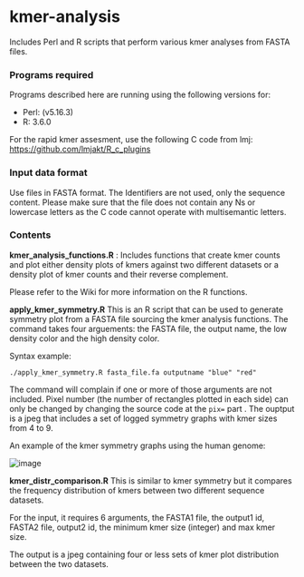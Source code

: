 # kmer-analysis
Includes Perl and R scripts that perform various kmer analyses from FASTA files. 

### Programs required

Programs described here are running using the following versions for: 
- Perl: (v5.16.3)
- R:  3.6.0 

For the rapid kmer assesment, use the following C code from lmj: https://github.com/lmjakt/R_c_plugins

### Input data format

Use files in FASTA format. The Identifiers are not used, only the sequence content. Please make sure that the file does not contain any Ns or lowercase letters as the C code cannot operate with multisemantic letters.

### Contents

**kmer_analysis_functions.R** : Includes functions that create kmer counts and plot either density plots of kmers against two different datasets or a density plot of kmer counts and their reverse complement. 

Please refer to the Wiki for more information on the R functions.

**apply_kmer_symmetry.R** This is an R script that can be used to generate symmetry plot from a FASTA file sourcing the kmer analysis functions. The command takes four arguements: the FASTA file, the output name, the low density color and the high density color. 

Syntax example: 

`./apply_kmer_symmetry.R fasta_file.fa outputname "blue" "red"`

The command will complain if one or more of those arguments are not included. 
Pixel number (the number of rectangles plotted in each side) can only be changed by changing the source code at the  `pix=` part . 
The ouptput is a jpeg that includes a set of logged symmetry graphs with kmer sizes from 4 to 9. 

An example of the kmer symmetry graphs using the human genome: 

![image](https://user-images.githubusercontent.com/29709382/164441022-577b6810-5f20-4270-a40e-9d4eebd3ff01.png)

**kmer_distr_comparison.R** This is similar to kmer symmetry but it compares the frequency distribution of kmers between two different sequence datasets. 

For the input, it requires 6 arguments, the FASTA1 file, the output1 id, FASTA2 file, output2 id, the minimum kmer size (integer) and max kmer size.

The output is a jpeg containing four or less sets of kmer plot distribution between the two datasets.  

